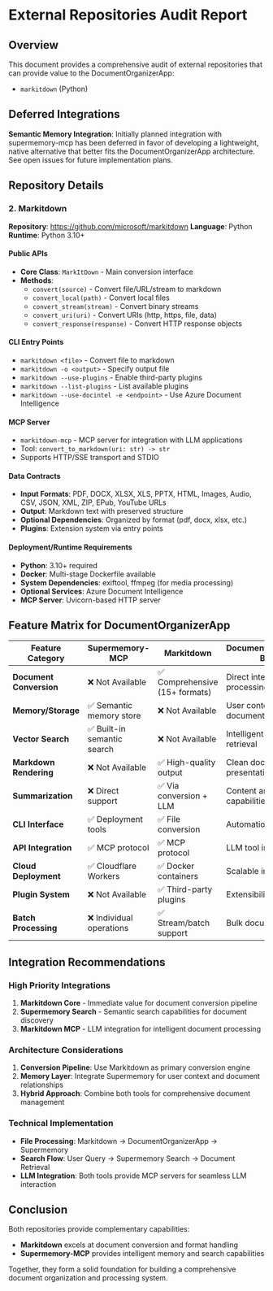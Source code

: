 # External Repositories Audit Report

## Overview
This document provides a comprehensive audit of external repositories that can provide value to the DocumentOrganizerApp:
- `markitdown` (Python)

## Deferred Integrations

**Semantic Memory Integration**: Initially planned integration with supermemory-mcp has been deferred in favor of developing a lightweight, native alternative that better fits the DocumentOrganizerApp architecture. See open issues for future implementation plans.

## Repository Details


### 2. Markitdown
**Repository**: https://github.com/microsoft/markitdown
**Language**: Python
**Runtime**: Python 3.10+

#### Public APIs
- **Core Class**: `MarkItDown` - Main conversion interface
- **Methods**:
  - `convert(source)` - Convert file/URL/stream to markdown
  - `convert_local(path)` - Convert local files
  - `convert_stream(stream)` - Convert binary streams
  - `convert_uri(uri)` - Convert URIs (http, https, file, data)
  - `convert_response(response)` - Convert HTTP response objects

#### CLI Entry Points
- `markitdown <file>` - Convert file to markdown
- `markitdown -o <output>` - Specify output file
- `markitdown --use-plugins` - Enable third-party plugins
- `markitdown --list-plugins` - List available plugins
- `markitdown --use-docintel -e <endpoint>` - Use Azure Document Intelligence

#### MCP Server
- `markitdown-mcp` - MCP server for integration with LLM applications
- Tool: `convert_to_markdown(uri: str) -> str`
- Supports HTTP/SSE transport and STDIO

#### Data Contracts
- **Input Formats**: PDF, DOCX, XLSX, XLS, PPTX, HTML, Images, Audio, CSV, JSON, XML, ZIP, EPub, YouTube URLs
- **Output**: Markdown text with preserved structure
- **Optional Dependencies**: Organized by format (pdf, docx, xlsx, etc.)
- **Plugins**: Extension system via entry points

#### Deployment/Runtime Requirements
- **Python**: 3.10+ required
- **Docker**: Multi-stage Dockerfile available
- **System Dependencies**: exiftool, ffmpeg (for media processing)
- **Optional Services**: Azure Document Intelligence
- **MCP Server**: Uvicorn-based HTTP server

## Feature Matrix for DocumentOrganizerApp

| Feature Category | Supermemory-MCP | Markitdown | DocumentOrganizerApp Benefit |
|------------------|-----------------|-------------|------------------------------|
| **Document Conversion** | ❌ Not Available | ✅ Comprehensive (15+ formats) | Direct integration for file processing |
| **Memory/Storage** | ✅ Semantic memory store | ❌ Not Available | User context and document history |
| **Vector Search** | ✅ Built-in semantic search | ❌ Not Available | Intelligent document retrieval |
| **Markdown Rendering** | ❌ Not Available | ✅ High-quality output | Clean document presentation |
| **Summarization** | ❌ Direct support | ✅ Via conversion + LLM | Content analysis capabilities |
| **CLI Interface** | ✅ Deployment tools | ✅ File conversion | Automation and scripting |
| **API Integration** | ✅ MCP protocol | ✅ MCP protocol | LLM tool integration |
| **Cloud Deployment** | ✅ Cloudflare Workers | ✅ Docker containers | Scalable infrastructure |
| **Plugin System** | ❌ Not Available | ✅ Third-party plugins | Extensibility |
| **Batch Processing** | ❌ Individual operations | ✅ Stream/batch support | Bulk document handling |

## Integration Recommendations

### High Priority Integrations
1. **Markitdown Core** - Immediate value for document conversion pipeline
2. **Supermemory Search** - Semantic search capabilities for document discovery
3. **Markitdown MCP** - LLM integration for intelligent document processing

### Architecture Considerations
1. **Conversion Pipeline**: Use Markitdown as primary conversion engine
2. **Memory Layer**: Integrate Supermemory for user context and document relationships
3. **Hybrid Approach**: Combine both tools for comprehensive document management

### Technical Implementation
- **File Processing**: Markitdown → DocumentOrganizerApp → Supermemory
- **Search Flow**: User Query → Supermemory Search → Document Retrieval
- **LLM Integration**: Both tools provide MCP servers for seamless LLM interaction

## Conclusion

Both repositories provide complementary capabilities:
- **Markitdown** excels at document conversion and format handling
- **Supermemory-MCP** provides intelligent memory and search capabilities

Together, they form a solid foundation for building a comprehensive document organization and processing system.
